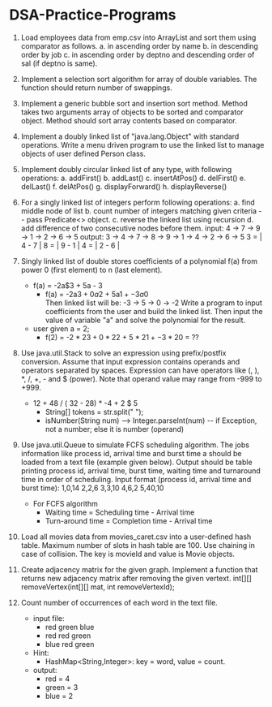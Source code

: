 # DSA-Practice-Programs  

1. Load employees data from emp.csv into ArrayList<Emp> and sort them using comparator as follows.
	a. in ascending order by name
	b. in descending order by job
	c. in ascending order by deptno and descending order of sal (if deptno is same).
	
2. Implement a selection sort algorithm for array of double variables. The function should return number of swappings.

3. Implement a generic bubble sort and insertion sort method. Method takes two arguments array of objects to be sorted and comparator object. Method should sort array contents based on comparator.

4. Implement a doubly linked list of "java.lang.Object" with standard operations. Write a menu driven program to use the linked list to manage objects of user defined Person class.

5. Implement doubly circular linked list of any type, with following operations:
	a. addFirst()
	b. addLast()
	c. insertAtPos()
	d. delFirst()
	e. delLast()
	f. delAtPos()
	g. displayForward()
	h. displayReverse()

6. For a singly linked list of integers perform following operations:
	a. find middle node of list
	b. count number of integers matching given criteria -- pass Predicate<> object.
	c. reverse the linked list using recursion
	d. add difference of two consecutive nodes before them.
		input: 4 -> 7 -> 9 -> 1 -> 2 -> 6 -> 5
		output: 3 -> 4 -> 7 -> 8 -> 9 -> 1 -> 4 -> 2 -> 6 -> 5
			3 = | 4 - 7 |
			8 = | 9 - 1 |
			4 = | 2 - 6 |

7. Singly linked list of double stores coefficients of a polynomial f(a) from power 0 (first element) to n (last element).
	* f(a) = -2a$3 + 5a - 3
		* f(a) = -2a$3 + 0a$2 + 5a$1 + -3a$0  
	Then linked list will be: -3 -> 5 -> 0 -> -2
   Write a program to input coefficients from the user and build the linked list. Then input the value of variable "a" and solve the polynomial for the result.
	* user given a = 2;
		* f(2) = -2 * 2$3 + 0 * 2$2 + 5 * 2$1 + -3 * 2$0 = ??

8. Use java.util.Stack to solve an expression using prefix/postfix conversion. Assume that input expression contains operands and operators separated by spaces. Expression can have operators like (, ), *, /, +, - and $ (power). Note that operand value may range from -999 to +999.
	* 12 + 48 / ( 32 - 28) * -4 + 2 $ 5
		* String[] tokens = str.split(" ");
		* isNumber(String num) --> Integer.parseInt(num) -- if Exception, not a number; else it is number (operand) 

9. Use java.util.Queue to simulate FCFS scheduling algorithm. The jobs information like process id, arrival time and burst time a should be loaded from a text file (example given below). Output should be table printing process id, arrival time, burst time, waiting time and turnaround time in order of scheduling.
   Input format (process id, arrival time and burst time):
	1,0,14
	2,2,6
	3,3,10
	4,6,2
	5,40,10
   * For FCFS algorithm
		* Waiting time = Scheduling time - Arrival time
		* Turn-around time = Completion time - Arrival time

10. Load all movies data from movies_caret.csv into a user-defined hash table. Maximum number of slots in hash table are 100. Use chaining in case of collision. The key is movieId and value is Movie objects.

11. Create adjacency matrix for the given graph. Implement a function that returns new adjacency matrix after removing the given vertext.
	int[][] removeVertex(int[][] mat, int removeVertexId);

12. Count number of occurrences of each word in the text file.
	* input file:
		* red green blue
		* red red green
		* blue red green
	* Hint:
		* HashMap<String,Integer>: key = word, value = count.
	* output:
		* red = 4
		* green = 3
		* blue = 2

